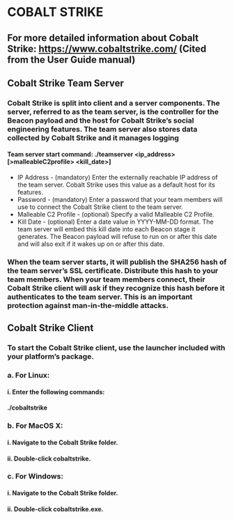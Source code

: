 # COBALT STRIKE 

## For more detailed information about Cobalt Strike: https://www.cobaltstrike.com/ (Cited from the User Guide manual)

## Cobalt Strike Team Server

### Cobalt Strike is split into client and a server components. The server, referred to as the team server, is the controller for the Beacon payload and the host for Cobalt Strike’s social engineering features. The team server also stores data collected by Cobalt Strike and it manages logging

#### Team server start command: ./teamserver <ip_address> <password> [>malleableC2profile> <kill_date>]

  - IP Address - (mandatory) Enter the externally reachable IP address of the team server. Cobalt Strike uses this value as a default host for its features.
  - Password - (mandatory) Enter a password that your team members will use to connect the Cobalt Strike client to the team server.
  - Malleable C2 Profile - (optional) Specify a valid Malleable C2 Profile.
  - Kill Date - (optional) Enter a date value in YYYY-MM-DD format. The team server will embed this kill date into each Beacon stage it generates. The Beacon payload will refuse to run on or after this date and will also exit if it wakes up on or after this date.

### When the team server starts, it will publish the SHA256 hash of the team server’s SSL certificate. Distribute this hash to your team members. When your team members connect, their Cobalt Strike client will ask if they recognize this hash before it authenticates to the team server. This is an important protection against man-in-the-middle attacks.

## Cobalt Strike Client

### To start the Cobalt Strike client, use the launcher included with your platform’s package.
### a. For Linux:
#### i. Enter the following commands:
#### ./cobaltstrike
### b. For MacOS X:
#### i. Navigate to the Cobalt Strike folder.
#### ii. Double-click cobaltstrike.
### c. For Windows:
#### i. Navigate to the Cobalt Strike folder.
#### ii. Double-click cobaltstrike.exe.
